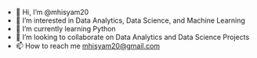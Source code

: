 - 👋 Hi, I’m @mhisyam20
- 👀 I’m interested in Data Analytics, Data Science, and Machine Learning
- 🌱 I’m currently learning Python
- 💞️ I’m looking to collaborate on Data Analytics and Data Science Projects
- 📫 How to reach me mhisyam20@gmail.com

<!---
mhisyam20/mhisyam20 is a ✨ special ✨ repository because its `README.md` (this file) appears on your GitHub profile.
You can click the Preview link to take a look at your changes.
--->
